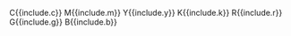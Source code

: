 <span title="{{include.colourname}}" class="{{include.classes}} 100% opacity"></span>
<span class="cmyk"> <span>
    <span class="colour-letter cmyk-wrap">C</span><span class="colour-value">{{include.c}}</span>
    <span class="colour-letter">M</span><span class="colour-value">{{include.m}}</span>
    <span class="colour-letter">Y</span><span class="colour-value">{{include.y}}</span>
    <span class="colour-letter">K</span><span class="colour-value">{{include.k}}</span>
</span></span>
<span class="rbg-wrap">
    <span class="colour-letter">R</span><span class="colour-value">{{include.r}}</span>
    <span class="colour-letter">G</span><span class="colour-value">{{include.g}}</span>
    <span class="colour-letter">B</span><span class="colour-value">{{include.b}}</span>
</span>